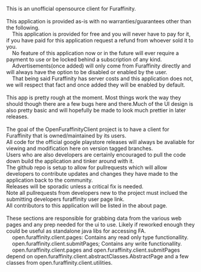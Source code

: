 This is an unofficial opensource client for Furaffinity.<br />
<br />
This application is provided as-is with no warranties/guarantees other than the following.<br />
&nbsp;&nbsp;&nbsp;&nbsp;This application is provided for free and you will never have to pay for it, if you have paid for this application request a refund from whoever sold it to you.<br />
&nbsp;&nbsp;&nbsp;&nbsp;No feature of this application now or in the future will ever require a payment to use or be locked behind a subscription of any kind.<br />
&nbsp;&nbsp;&nbsp;&nbsp;Advertisements(once added) will only come from Furaffinity directly and will always have the option to be disabled or enabled by the user.<br />
&nbsp;&nbsp;&nbsp;&nbsp;That being said Furaffinity has server costs and this application does not, we will respect that fact and once added they will be enabled by default.<br />
<br />
This app is pretty rough at the moment. Most things work the way they should though there are a few bugs here and there.Much of the UI design is also pretty basic and will hopefully be made to look much prettier in later releases.<br />
<br />
The goal of the OpenFuraffinityClient project is to have a client for Furaffinity that is owned/maintained by its users.<br />
All code for the official google playstore releases will always be avaliable for viewing and modification here on version tagged branches.<br />
Users who are also developers are certainly encouraged to pull the code down build the application and tinker around with it.<br />
The github repo is setup to allow for pullrequests which will allow developers to contribute updates and changes they have made to the application back to the community.<br />
Releases will be sporadic unless a critical fix is needed.<br />
Note all pullrequests from developers new to the project must inclued the submitting developers furaffinity user page link.<br />
All contributors to this application will be listed in the about page.<br />
<br />
These sections are responsible for grabbing data from the various web pages and any prep needed for the ui to use. Likely if reworked enough they could be useful as standalone java libs for accessing FA.<br />
&nbsp;&nbsp;&nbsp;&nbsp;open.furaffinity.client.pages: Contains any read only type functionallity.<br />
&nbsp;&nbsp;&nbsp;&nbsp;open.furaffinity.client.submitPages; Contains any write functionallity.<br />
&nbsp;&nbsp;&nbsp;&nbsp;open.furaffinity.client.pages and open.furaffinity.client.submitPages depend on open.furaffinity.client.abstractClasses.AbstractPage and a few classes from open.furaffinity.client.utilities.<br />
